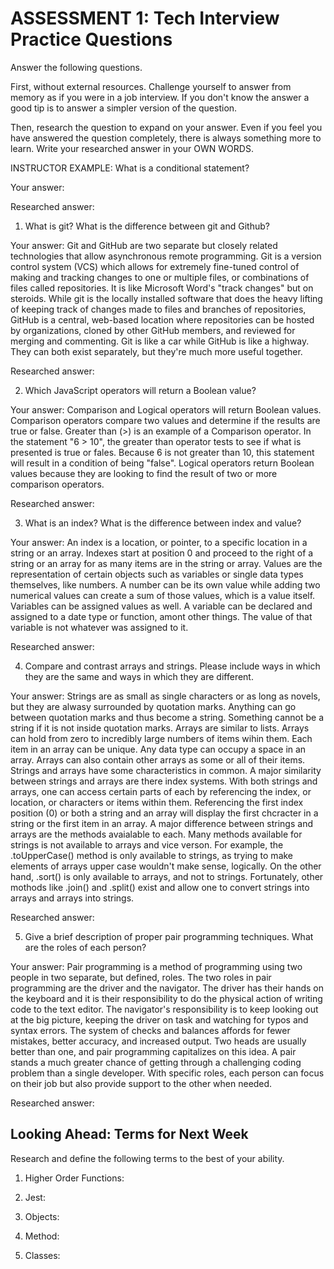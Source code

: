 # ASSESSMENT 1: Tech Interview Practice Questions

Answer the following questions.

First, without external resources. Challenge yourself to answer from memory as if you were in a job interview. If you don't know the answer a good tip is to answer a simpler version of the question.

Then, research the question to expand on your answer. Even if you feel you have answered the question completely, there is always something more to learn. Write your researched answer in your OWN WORDS.

INSTRUCTOR EXAMPLE: What is a conditional statement?

Your answer:

Researched answer:

1. What is git? What is the difference between git and Github?

Your answer: Git and GitHub are two separate but closely related technologies that allow asynchronous remote programming. Git is a version control system (VCS) which allows for extremely fine-tuned control of making and tracking changes to one or multiple files, or combinations of files called repositories. It is like Microsoft Word's "track changes" but on steroids. While git is the locally installed software that does the heavy lifting of keeping track of changes made to files and branches of repositories, GitHub is a central, web-based location where repositories can be hosted by organizations, cloned by other GitHub members, and reviewed for merging and commenting. Git is like a car while GitHub is like a highway. They can both exist separately, but they're much more useful together. 

Researched answer: 

2. Which JavaScript operators will return a Boolean value?

Your answer: Comparison and Logical operators will return Boolean values. Comparison operators compare two values and determine if the results are true or false. Greater than (>) is an example of a Comparison operator. In the statement "6 > 10", the greater than operator tests to see if what is presented is true or fales. Because 6 is not greater than 10, this statement will result in a condition of being "false". Logical operators return Boolean values because they are looking to find the result of two or more comparison operators. 

Researched answer:

3. What is an index? What is the difference between index and value?

Your answer: An index is a location, or pointer, to a specific location in a string or an array. Indexes start at position 0 and proceed to the right of a string or an array for as many items are in the string or array. Values are the representation of certain objects such as variables or single data types themselves, like numbers. A number can be its own value while adding two numerical values can create a sum of those values, which is a value itself. Variables can be assigned values as well. A variable can be declared and assigned to a date type or function, amont other things. The value of that variable is not whatever was assigned to it.

Researched answer:

4. Compare and contrast arrays and strings. Please include ways in which they are the same and ways in which they are different.

Your answer: Strings are as small as single characters or as long as novels, but they are alwasy surrounded by quotation marks. Anything can go between quotation marks and thus become a string. Something cannot be a string if it is not inside quotation marks. Arrays are similar to lists. Arrays can hold from zero to incredibly large numbers of items wihin them. Each item in an array can be unique. Any data type can occupy a space in an array. Arrays can also contain other arrays as some or all of their items. Strings and arrays have some characteristics in common. A major similarity between strings and arrays are there index systems. With both strings and arrays, one can access certain parts of each by referencing the index, or location, or characters or items within them. Referencing the first index position (0) or both a string and an array will display the first chcracter in a string or the first item in an array. A major difference between strings and arrays are the methods avaialable to each. Many methods available for strings is not available to arrays and vice verson. For example, the .toUpperCase() method is only available to strings, as trying to make elements of arrays upper case wouldn't make sense, logically. On the other hand, .sort() is only available to arrays, and not to strings. Fortunately, other mothods like .join() and .split() exist and allow one to convert strings into arrays and arrays into strings.

Researched answer:

5. Give a brief description of proper pair programming techniques. What are the roles of each person?

Your answer: Pair programming is a method of programming using two people in two separate, but defined, roles. The two roles in pair programming are the driver and the navigator. The driver has their hands on the keyboard and it is their responsibility to do the physical action of writing code to the text editor. The navigator's responsibility is to keep looking out at the big picture, keeping the driver on task and watching for typos and syntax errors. The system of checks and balances affords for fewer mistakes, better accuracy, and increased output. Two heads are usually better than one, and pair programming capitalizes on this idea. A pair stands a much greater chance of getting through a challenging coding problem than a single developer. With specific roles, each person can focus on their job but also provide support to the other when needed.

Researched answer:

## Looking Ahead: Terms for Next Week

Research and define the following terms to the best of your ability.

1. Higher Order Functions:

2. Jest:

3. Objects:

4. Method:

5. Classes:

